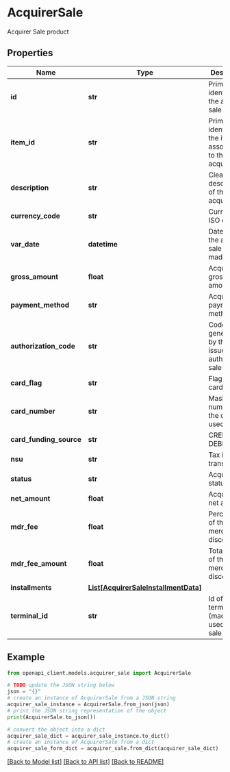 # AcquirerSale

Acquirer Sale product

## Properties

Name | Type | Description | Notes
------------ | ------------- | ------------- | -------------
**id** | **str** | Primary identifier of the acquirer sale | 
**item_id** | **str** | Primary identifier of the item associated to the acquirer sale | 
**description** | **str** | Clean description of the acquirer sale | 
**currency_code** | **str** | Currency ISO code | 
**var_date** | **datetime** | Date when the acquirer sale was made | 
**gross_amount** | **float** | Acquirer sale gross amount | 
**payment_method** | **str** | Acquirer sale payment method | [optional] 
**authorization_code** | **str** | Code generated by the card issuer to authorize the sale | [optional] 
**card_flag** | **str** | Flag of the card used | [optional] 
**card_number** | **str** | Masked card number of the card used | [optional] 
**card_funding_source** | **str** | CREDIT or DEBIT | [optional] 
**nsu** | **str** | Tax id of the transaction | [optional] 
**status** | **str** | Acquirer sale status | [optional] 
**net_amount** | **float** | Acquirer sale net amount | [optional] 
**mdr_fee** | **float** | Percentage of the merchant discount rate | [optional] 
**mdr_fee_amount** | **float** | Total amount of the merchant discount rate | [optional] 
**installments** | [**List[AcquirerSaleInstallmentData]**](AcquirerSaleInstallmentData.md) |  | [optional] 
**terminal_id** | **str** | Id of the terminal (maquininha) used for the sale | [optional] 

## Example

```python
from openapi_client.models.acquirer_sale import AcquirerSale

# TODO update the JSON string below
json = "{}"
# create an instance of AcquirerSale from a JSON string
acquirer_sale_instance = AcquirerSale.from_json(json)
# print the JSON string representation of the object
print(AcquirerSale.to_json())

# convert the object into a dict
acquirer_sale_dict = acquirer_sale_instance.to_dict()
# create an instance of AcquirerSale from a dict
acquirer_sale_form_dict = acquirer_sale.from_dict(acquirer_sale_dict)
```
[[Back to Model list]](../README.md#documentation-for-models) [[Back to API list]](../README.md#documentation-for-api-endpoints) [[Back to README]](../README.md)


